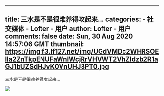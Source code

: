 
---
title: 三水是不是很难养得攻起来…
categories: 
    - 社交媒体
    - Lofter - 用户
author: Lofter - 用户
comments: false
date: Sun, 30 Aug 2020 14:57:06 GMT
thumbnail: https://imglf3.lf127.net/img/UGdVMDc2WHRSOElla2ZnTkpENUFaWnlWcjRrVHVWT2VhZldzb2R1aGJ1bUZSdHJvK0VnUHJ3PT0.jpg
---

<div>   
<p>三水是不是很难养得攻起来…</p><p><img src="https://imglf3.lf127.net/img/UGdVMDc2WHRSOElla2ZnTkpENUFaWnlWcjRrVHVWT2VhZldzb2R1aGJ1bUZSdHJvK0VnUHJ3PT0.jpg" referrerpolicy="no-referrer"></p>  
</div>
            